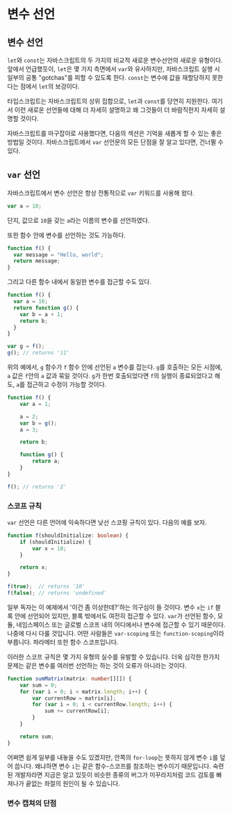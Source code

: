 # 변수 선언

## 변수 선언

`let`와 `const`는 자바스크립트의 두 가지의 비교적 새로운 변수선언의 새로운 유형이다. 앞에서 언급했듯이, `let`은 몇 가지 측면에서 `var`와 유사하지만, 자바스크립트 실행 시 일부의 공통 "gotchas"를 피할 수 있도록 한다. `const`는 변수에 값을 재할당하지 못한다는 점에서 `let`의 보강이다.

타입스크립트는 자바스크립트의 상위 집합으로, `let`과 `const`를 당연히 지원한다. 여기서 이런 새로운 선언들에 대해 더 자세히 설명하고 왜 그것들이 더 바람직한지 자세히 설명할 것이다.

자바스크립트를 마구잡이로 사용했다면, 다음의 섹션은 기억을 새롭게 할 수 있는 좋은 방법일 것이다. 자바스크립트에서 `var` 선언문의 모든 단점을 잘 알고 있다면, 건너뛸 수 있다.


## `var` 선언

자바스크립트에서 변수 선언은 항상 전통적으로 `var` 키워드를 사용해 왔다.

```javascript
var a = 10;
```

단지, 값으로 `10`을 갖는 `a`라는 이름의 변수를 선언하였다.

또한 함수 안에 변수를 선언하는 것도 가능하다.

```javascript
function f() {
  var message = "Hello, world";
  return message;
}
```

그리고 다른 함수 내에서 동일한 변수를 접근할 수도 있다.

```javascript
function f() {
  var a = 10;
  return function g() {
    var b = a + 1;
    return b;
  }
}

var g = f();
g(); // returns '11'
```

위의 예에서, `g` 함수가  `f` 함수 안에 선언된 `a` 변수를 잡는다. `g`를 호출하는 모든 시점에, `a` 값은 `f`안의 `a` 값과 묶일 것이다. `g`가 한번 호출되었다면 `f`의 실행이 종료되었다고 해도, `a`를 접근하고 수정이 가능할 것이다.

```javascript
function f() {
    var a = 1;

    a = 2;
    var b = g();
    a = 3;

    return b;

    function g() {
        return a;
    }
}

f(); // returns '2'
```

### 스코프 규칙
`var` 선언은 다른 언어에 익숙하다면 낮선 스코핑 규칙이 있다. 다음의 예를 보자.

```typescript
function f(shouldInitialize: boolean) {
    if (shouldInitialize) {
        var x = 10;
    }

    return x;
}

f(true);  // returns '10'
f(false); // returns 'undefined'
```

일부 독자는 이 예제에서 '이건 좀 이상한데?'하는 의구심이 들 것이다.
변수 `x`는 `if` 블록 안에 선언되어 있지만, 블록 밖에서도 여전히 접근할 수 있다.
`var`가 선언된 함수, 모듈, 네임스페이스 또는 글로벌 스코프 내의 어디에서나 변수에 접근할 수 있기 때문이다.
나중에 다시 다룰 것입니다. 어떤 사람들은 `var-scoping` 또는 `function-scoping`이라 부릅니다. 파라메터 또한 함수 스코프입니다.

이러한 스코프 규칙은 몇 가지 유형의 실수를 유발할 수 있습니다.
더욱 심각한 한가지 문제는 같은 변수를 여러번 선언하는 하는 것이 오류가 아니라는 것이다.

```typescript
function sumMatrix(matrix: number[][]) {
    var sum = 0;
    for (var i = 0; i < matrix.length; i++) {
        var currentRow = matrix[i];
        for (var i = 0; i < currentRow.length; i++) {
            sum += currentRow[i];
        }
    }

    return sum;
}
```

어쩌면 쉽게 일부를 내놓을 수도 있겠지만, 안쪽의 `for-loop`는 뜻하지 않게 변수 `i`를 덮어 씁니다.
왜냐하면 변수 `i`는 같은 함수-스코프를 참조하는 변수이기 때문입니다.
숙련된 개발자라면 지금은 알고 있듯이 비슷한 종류의 버그가 미꾸라지처럼 코드 검토를 빠져나가 끝없는 좌절의 원인이 될 수 있습니다.


### 변수 캡쳐의 단점

```javascript
```

